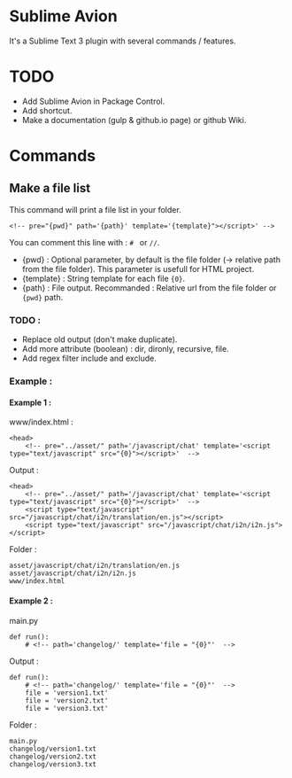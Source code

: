 # Sublime Avion

It's a Sublime Text 3 plugin with several commands / features.

# TODO

 - Add Sublime Avion in Package Control.
 - Add shortcut.
 - Make a documentation (gulp & github.io page) or github Wiki.

# Commands

## Make a file list

This command will print a file list in your folder. 

```
<!-- pre="{pwd}" path='{path}' template='{template}"></script>' -->
```

You can comment this line with : `# ` or `//`.

 - {pwd} : Optional parameter, by default is the file folder (-> relative path from the file folder).
   This parameter is usefull for HTML project.
 - {template} : String template for each file `{0}`.
 - {path} : File output. Recommanded : Relative url from the file folder or `{pwd}` path.

### TODO :

 - Replace old output (don't make duplicate).
 - Add more attribute (boolean) : dir, dironly, recursive, file.
 - Add regex filter include and exclude.

### Example :

#### Example 1 :

www/index.html :

```
<head>
    <!-- pre="../asset/" path='/javascript/chat' template='<script type="text/javascript" src="{0}"></script>'  -->
```

Output :

```
<head>
    <!-- pre="../asset/" path='/javascript/chat' template='<script type="text/javascript" src="{0}"></script>'  -->
    <script type="text/javascript" src="/javascript/chat/i2n/translation/en.js"></script>
    <script type="text/javascript" src="/javascript/chat/i2n/i2n.js"></script>
```

Folder :

```
asset/javascript/chat/i2n/translation/en.js
asset/javascript/chat/i2n/i2n.js
www/index.html
```

#### Example 2 :

main.py

```
def run():
    # <!-- path='changelog/' template='file = "{0}"'  -->
```

Output :

```
def run():
    # <!-- path='changelog/' template='file = "{0}"'  -->
    file = 'version1.txt'
    file = 'version2.txt'
    file = 'version3.txt'
```

Folder :

```
main.py
changelog/version1.txt
changelog/version2.txt
changelog/version3.txt
```